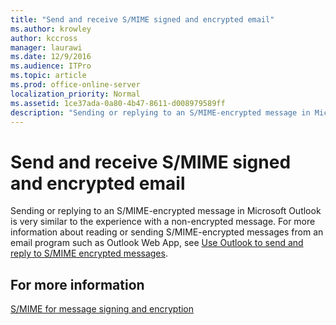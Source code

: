 ```yaml
---
title: "Send and receive S/MIME signed and encrypted email"
ms.author: krowley
author: kccross
manager: laurawi
ms.date: 12/9/2016
ms.audience: ITPro
ms.topic: article
ms.prod: office-online-server
localization_priority: Normal
ms.assetid: 1ce37ada-0a80-4b47-8611-d008979589ff
description: "Sending or replying to an S/MIME-encrypted message in Microsoft Outlook is very similar to the experience with a non-encrypted message. For more information about reading or sending S/MIME-encrypted messages from an email program such as Outlook Web App, see Use Outlook to send and reply to S/MIME encrypted messages."
---
```


# Send and receive S/MIME signed and encrypted email

Sending or replying to an S/MIME-encrypted message in Microsoft Outlook is very similar to the experience with a non-encrypted message. For more information about reading or sending S/MIME-encrypted messages from an email program such as Outlook Web App, see [Use Outlook to send and reply to S/MIME encrypted messages](https://go.microsoft.com/fwlink/p/?LinkId=392520).
  
## For more information

[S/MIME for message signing and encryption](s-mime-for-message-signing-and-encryption.md)
  

